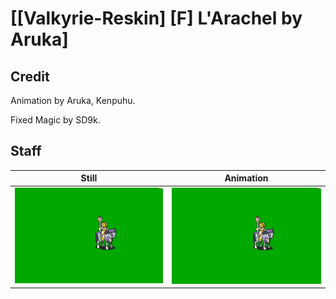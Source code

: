 # [\[Valkyrie-Reskin\] \[F\] L'Arachel by Aruka]

## Credit

Animation by Aruka, Kenpuhu.

Fixed Magic by SD9k.
	
## Staff

| Still | Animation |
| :---: | :-------: |
| ![Staff still](./Staff_000.png) | ![Staff animation](./Staff.gif) |
